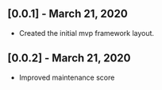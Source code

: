 ## [0.0.1] - March 21, 2020

* Created the initial mvp framework layout.

## [0.0.2] - March 21, 2020

* Improved maintenance score
